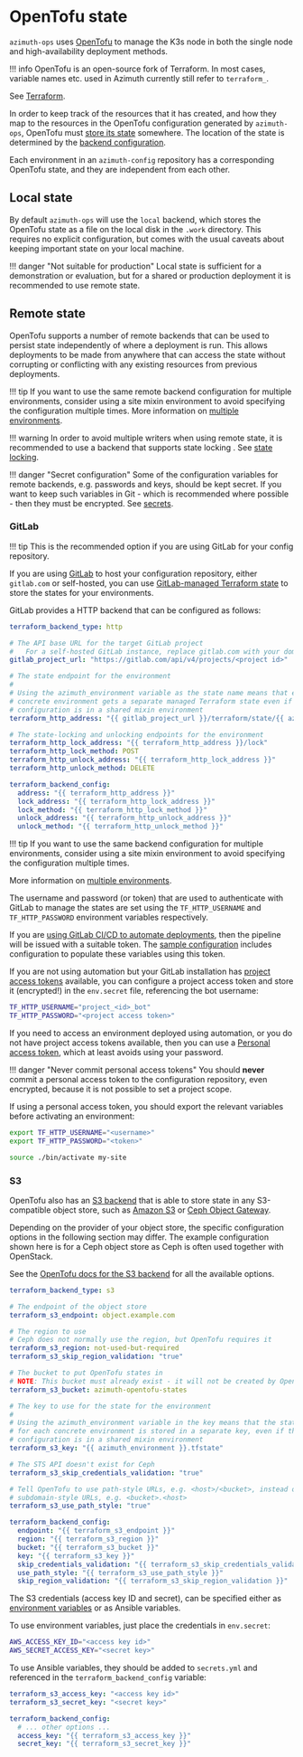 # OpenTofu state

`azimuth-ops` uses [OpenTofu](https://opentofu.org/) to manage the K3s node in both the
single node and high-availability deployment methods.

<!-- prettier-ignore-start -->
!!! info
    OpenTofu is an open-source fork of Terraform.
    In most cases, variable names etc. used in Azimuth currently still refer to `terraform_`.
<!-- prettier-ignore-end -->

See [Terraform](https://www.terraform.io/).

In order to keep track of the resources that it has created, and how they map to the resources
in the OpenTofu configuration generated by `azimuth-ops`, OpenTofu must
[store its state](https://opentofu.org/docs/language/state/) somewhere. The location of the
state is determined by the
[backend configuration](https://opentofu.org/docs/language/settings/backends/configuration).

Each environment in an `azimuth-config` repository has a corresponding OpenTofu state, and
they are independent from each other.

## Local state

By default `azimuth-ops` will use the `local` backend, which stores the OpenTofu state as
a file on the local disk in the `.work` directory. This requires no explicit configuration,
but comes with the usual caveats about keeping important state on your local machine.

<!-- prettier-ignore-start -->
!!! danger "Not suitable for production"
    Local state is sufficient for a demonstration or evaluation, but for a shared or production deployment it is recommended to use remote state.
<!-- prettier-ignore-end -->

## Remote state

OpenTofu supports a number of remote backends that can be used to persist state
independently of where a deployment is run. This allows deployments to be made from anywhere
that can access the state without corrupting or conflicting with any existing resources
from previous deployments.

<!-- prettier-ignore-start -->
!!! tip
    If you want to use the same remote backend configuration for multiple environments, consider using a site mixin environment to avoid specifying the configuration multiple times.
    More information on [multiple environments](../environments.md).

!!! warning
    In order to avoid multiple writers when using remote state, it is recommended to use a backend that supports state locking .
    See [state locking](https://opentofu.org/docs/language/state/locking/).

!!! danger "Secret configuration"
    Some of the configuration variables for remote backends, e.g. passwords and keys, should be kept secret. If you want to keep such variables in Git - which is recommended where possible - then they must be encrypted.
    See [secrets](../repository/secrets.md).
<!-- prettier-ignore-end -->

### GitLab

<!-- prettier-ignore-start -->
!!! tip
    This is the recommended option if you are using GitLab for your config repository.
<!-- prettier-ignore-end -->

If you are using [GitLab](https://about.gitlab.com/) to host your configuration repository, either `gitlab.com` or
self-hosted, you can use
[GitLab-managed Terraform state](https://docs.gitlab.com/ee/user/infrastructure/iac/terraform_state.html)
to store the states for your environments.

GitLab provides a HTTP backend that can be configured as follows:

```yaml title="environments/my-site/inventory/group_vars/all/variables.yml"
terraform_backend_type: http

# The API base URL for the target GitLab project
#   For a self-hosted GitLab instance, replace gitlab.com with your domain
gitlab_project_url: "https://gitlab.com/api/v4/projects/<project id>"

# The state endpoint for the environment
#
# Using the azimuth_environment variable as the state name means that each
# concrete environment gets a separate managed Terraform state even if this
# configuration is in a shared mixin environment
terraform_http_address: "{{ gitlab_project_url }}/terraform/state/{{ azimuth_environment }}"

# The state-locking and unlocking endpoints for the environment
terraform_http_lock_address: "{{ terraform_http_address }}/lock"
terraform_http_lock_method: POST
terraform_http_unlock_address: "{{ terraform_http_lock_address }}"
terraform_http_unlock_method: DELETE

terraform_backend_config:
  address: "{{ terraform_http_address }}"
  lock_address: "{{ terraform_http_lock_address }}"
  lock_method: "{{ terraform_http_lock_method }}"
  unlock_address: "{{ terraform_http_unlock_address }}"
  unlock_method: "{{ terraform_http_unlock_method }}"
```

<!-- prettier-ignore-start -->
!!! tip
    If you want to use the same backend configuration for multiple environments, consider using a site mixin environment to avoid specifying the configuration multiple times.
<!-- prettier-ignore-end -->

More information on [multiple environments](../environments.md).

The username and password (or token) that are used to authenticate with GitLab to manage
the states are set using the `TF_HTTP_USERNAME` and `TF_HTTP_PASSWORD` environment
variables respectively.

If you are [using GitLab CI/CD to automate deployments](../deployment/automation.md#gitlab-cicd),
then the pipeline will be issued with a suitable token. The
[sample configuration](https://github.com/azimuth-cloud/azimuth-config/blob/stable/.gitlab-ci.yml.sample)
includes configuration to populate these variables using this token.

If you are not using automation but your GitLab installation has
[project access tokens](https://docs.gitlab.com/ee/user/project/settings/project_access_tokens.html)
available, you can configure a project access token and store it (encrypted!) in the
`env.secret` file, referencing the bot username:

```sh title="env.secret"
TF_HTTP_USERNAME="project_<id>_bot"
TF_HTTP_PASSWORD="<project access token>"
```

If you need to access an environment deployed using automation, or you do not have project
access tokens available, then you can use a
[Personal access token](https://docs.gitlab.com/ee/user/profile/personal_access_tokens.html),
which at least avoids using your password.

<!-- prettier-ignore-start -->
!!! danger "Never commit personal access tokens"
    You should **never** commit a personal access token to the configuration repository, even encrypted, because it is not possible to set a project scope.
<!-- prettier-ignore-end -->

If using a personal access token, you should export the relevant variables before activating
an environment:

```sh
export TF_HTTP_USERNAME="<username>"
export TF_HTTP_PASSWORD="<token>"

source ./bin/activate my-site
```

### S3

OpenTofu also has an [S3 backend](https://opentofu.org/docs/language/settings/backends/s3) that
is able to store state in any S3-compatible object store, such as
[Amazon S3](https://aws.amazon.com/s3/) or
[Ceph Object Gateway](https://docs.ceph.com/en/latest/radosgw/index.html).

Depending on the provider of your object store, the specific configuration options
in the following section may differ. The example configuration shown here is for a Ceph
object store as Ceph is often used together with OpenStack.

See the [OpenTofu docs for the S3 backend](https://opentofu.org/docs/language/settings/backends/s3)
for all the available options.

```yaml title="environments/my-site/inventory/group_vars/all/variables.yml"
terraform_backend_type: s3

# The endpoint of the object store
terraform_s3_endpoint: object.example.com

# The region to use
# Ceph does not normally use the region, but OpenTofu requires it
terraform_s3_region: not-used-but-required
terraform_s3_skip_region_validation: "true"

# The bucket to put OpenTofu states in
# NOTE: This bucket must already exist - it will not be created by OpenTofu
terraform_s3_bucket: azimuth-opentofu-states

# The key to use for the state for the environment
#
# Using the azimuth_environment variable in the key means that the state
# for each concrete environment is stored in a separate key, even if this
# configuration is in a shared mixin environment
terraform_s3_key: "{{ azimuth_environment }}.tfstate"

# The STS API doesn't exist for Ceph
terraform_s3_skip_credentials_validation: "true"

# Tell OpenTofu to use path-style URLs, e.g. <host>/<bucket>, instead of
# subdomain-style URLs, e.g. <bucket>.<host>
terraform_s3_use_path_style: "true"

terraform_backend_config:
  endpoint: "{{ terraform_s3_endpoint }}"
  region: "{{ terraform_s3_region }}"
  bucket: "{{ terraform_s3_bucket }}"
  key: "{{ terraform_s3_key }}"
  skip_credentials_validation: "{{ terraform_s3_skip_credentials_validation }}"
  use_path_style: "{{ terraform_s3_use_path_style }}"
  skip_region_validation: "{{ terraform_s3_skip_region_validation }}"
```

The S3 credentials (access key ID and secret), can be specified either as
[environment variables](../environments.md#linux-environment-variables) or
as Ansible variables.

To use environment variables, just place the credentials in `env.secret`:

```sh title="env.secret"
AWS_ACCESS_KEY_ID="<access key id>"
AWS_SECRET_ACCESS_KEY="<secret key>"
```

To use Ansible variables, they should be added to `secrets.yml` and referenced in
the `terraform_backend_config` variable:

```yaml title="environments/my-site/inventory/group_vars/all/secrets.yml"
terraform_s3_access_key: "<access key id>"
terraform_s3_secret_key: "<secret key>"
```

```yaml title="environments/my-site/inventory/group_vars/all/variables.yml"
terraform_backend_config:
  # ... other options ...
  access_key: "{{ terraform_s3_access_key }}"
  secret_key: "{{ terraform_s3_secret_key }}"
```
